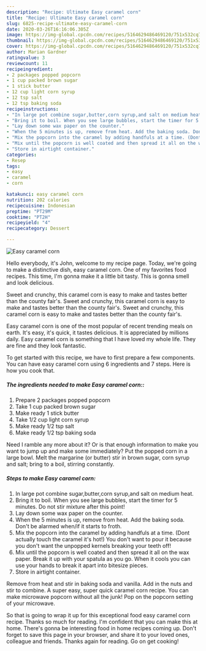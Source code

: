 ```yaml
---
description: "Recipe: Ultimate Easy caramel corn"
title: "Recipe: Ultimate Easy caramel corn"
slug: 6825-recipe-ultimate-easy-caramel-corn
date: 2020-03-26T16:16:06.305Z
image: https://img-global.cpcdn.com/recipes/5164629486469120/751x532cq70/easy-caramel-corn-recipe-main-photo.jpg
thumbnail: https://img-global.cpcdn.com/recipes/5164629486469120/751x532cq70/easy-caramel-corn-recipe-main-photo.jpg
cover: https://img-global.cpcdn.com/recipes/5164629486469120/751x532cq70/easy-caramel-corn-recipe-main-photo.jpg
author: Marian Gardner
ratingvalue: 3
reviewcount: 11
recipeingredient:
- 2 packages popped popcorn
- 1 cup packed brown sugar
- 1 stick butter
- 12 cup light corn syrup
- 12 tsp salt
- 12 tsp baking soda
recipeinstructions:
- "In large pot combine sugar,butter,corn syrup,and salt on medium heat."
- "Bring it to boil. When you see large bubbles, start the timer for 5 minutes. Do not stir mixture after this point!"
- "Lay down some wax paper on the counter."
- "When the 5 minutes is up, remove from heat. Add the baking soda. Don&#39;t be alarmed when/if it starts to froth."
- "Mix the popcorn into the caramel by adding handfuls at a time. (Dont actually touch the caramel it&#39;s hot!) You don&#39;t want to pour it because you don&#39;t want the unpopped kernels breaking your teeth off!"
- "Mix until the popcorn is well coated and then spread it all on the wax paper. Break it up with your spatula as you go. When it cools you can use your hands to break it apart into bitesize pieces."
- "Store in airtight container."
categories:
- Resep
tags:
- easy
- caramel
- corn

katakunci: easy caramel corn
nutrition: 202 calories
recipecuisine: Indonesian
preptime: "PT29M"
cooktime: "PT2H"
recipeyield: "4"
recipecategory: Dessert

---
```



![Easy caramel corn](https://img-global.cpcdn.com/recipes/5164629486469120/751x532cq70/easy-caramel-corn-recipe-main-photo.jpg)

Hello everybody, it's John, welcome to my recipe page. Today, we're going to make a distinctive dish, easy caramel corn. One of my favorites food recipes. This time, I'm gonna make it a little bit tasty. This is gonna smell and look delicious.

Sweet and crunchy, this caramel corn is easy to make and tastes better than the county fair&#39;s. Sweet and crunchy, this caramel corn is easy to make and tastes better than the county fair&#39;s. Sweet and crunchy, this caramel corn is easy to make and tastes better than the county fair&#39;s.

Easy caramel corn is one of the most popular of recent trending meals on earth. It's easy, it's quick, it tastes delicious. It is appreciated by millions daily. Easy caramel corn is something that I have loved my whole life. They are fine and they look fantastic.


To get started with this recipe, we have to first prepare a few components. You can have easy caramel corn using 6 ingredients and 7 steps. Here is how you cook that.

##### The ingredients needed to make Easy caramel corn::

1. Prepare 2 packages popped popcorn
1. Take 1 cup packed brown sugar
1. Make ready 1 stick butter
1. Take 1/2 cup light corn syrup
1. Make ready 1/2 tsp salt
1. Make ready 1/2 tsp baking soda


Need I ramble any more about it? Or is that enough information to make you want to jump up and make some immediately? Put the popped corn in a large bowl. Melt the margarine (or butter) stir in brown sugar, corn syrup and salt; bring to a boil, stirring constantly. 

##### Steps to make Easy caramel corn:

1. In large pot combine sugar,butter,corn syrup,and salt on medium heat.
1. Bring it to boil. When you see large bubbles, start the timer for 5 minutes. Do not stir mixture after this point!
1. Lay down some wax paper on the counter.
1. When the 5 minutes is up, remove from heat. Add the baking soda. Don&#39;t be alarmed when/if it starts to froth.
1. Mix the popcorn into the caramel by adding handfuls at a time. (Dont actually touch the caramel it&#39;s hot!) You don&#39;t want to pour it because you don&#39;t want the unpopped kernels breaking your teeth off!
1. Mix until the popcorn is well coated and then spread it all on the wax paper. Break it up with your spatula as you go. When it cools you can use your hands to break it apart into bitesize pieces.
1. Store in airtight container.


Remove from heat and stir in baking soda and vanilla. Add in the nuts and stir to combine. A super easy, super quick caramel corn recipe. You can make microwave popcorn without all the junk! Pop on the popcorn setting of your microwave. 

So that is going to wrap it up for this exceptional food easy caramel corn recipe. Thanks so much for reading. I'm confident that you can make this at home. There's gonna be interesting food in home recipes coming up. Don't forget to save this page in your browser, and share it to your loved ones, colleague and friends. Thanks again for reading. Go on get cooking!

